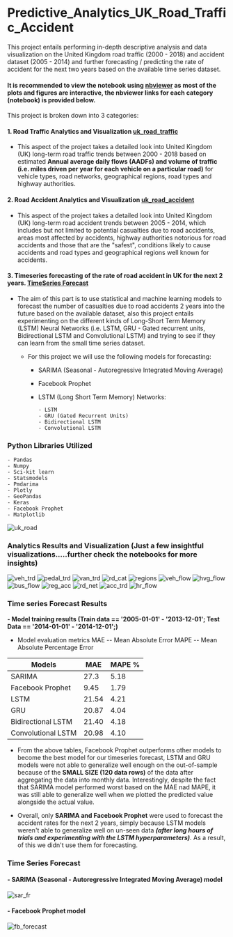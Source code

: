 [//]: # (Image References)

[image1]: ./uk_region.png "uk_road"
[image2]: ./analytics_viz/veh_trend.png "veh_trd"
[image3]: ./analytics_viz/pedal_trd.png "pedal_trd"
[image4]: ./analytics_viz/van_trd.png "van_trd"
[image5]: ./analytics_viz/rd_cat.png "rd_cat"
[image6]: ./analytics_viz/reg_trd.png "regions"
[image7]: ./analytics_viz/motor_trd.JPG "veh_flow"
[image8]: ./analytics_viz/hvg_flow.JPG "hvg_flow"
[image9]: ./analytics_viz/bus_flow.JPG "bus_flow"
[image10]: ./analytics_viz/reg_acc.png "reg_acc"
[image11]: ./analytics_viz/rd_net.png "rd_net"
[image12]: ./analytics_viz/acc_trd.JPG "acc_trd"
[image13]: ./analytics_viz/hr_flow.JPG "hr_flow"
[image14]: ./analytics_viz/sar_fr.JPG "sar"
[image15]: ./analytics_viz/fb_forecast.JPG "fb_forecast"

# Predictive_Analytics_UK_Road_Traffic_Accident


This project entails performing in-depth descriptive analysis and data visualization on the United Kingdom road traffic (2000 - 2018) and accident dataset (2005 - 2014) and further forecasting / predicting the rate of accident for the next two years based on the available time series dataset.

#### It is recommended to view the notebook using [nbviewer](https://nbviewer.jupyter.org/) as most of the plots and figures are interactive, the nbviewer links for each category (notebook) is provided below.

This project is broken down into 3 categories:

#### 1. Road Traffic Analytics and Visualization [uk_road_traffic](https://nbviewer.jupyter.org/github/AdeboyeML/Predictive_Analytics_UK_Road_Traffic_Accident/blob/master/UK_Traffic_Analysis_Visualization.ipynb)


- This aspect of the project takes a detailed look into United Kingdom (UK) long-term road traffic trends between 2000 - 2018 based on estimated **Annual average daily flows (AADFs) and volume of traffic (i.e. miles driven per year for each vehicle on a particular road)** for vehicle types, road networks, geographical regions, road types and highway authorities.


#### 2. Road Accident Analytics and Visualization [uk_road_accident](https://nbviewer.jupyter.org/github/AdeboyeML/Predictive_Analytics_UK_Road_Traffic_Accident/blob/master/UK_road_accident_analytics.ipynb)


- This aspect of the project takes a detailed look into United Kingdom (UK) long-term road accident trends between 2005 - 2014, which includes but not limited to potential casualties due to road accidents, areas most affected by accidents, highway authorities notorious for road accidents and those that are the "safest", conditions likely to cause accidents and road types and geographical regions well known for accidents.


#### 3. Timeseries forecasting of the rate of road accident in UK for the next 2 years. [TimeSeries Forecast](https://nbviewer.jupyter.org/github/AdeboyeML/Predictive_Analytics_UK_Road_Traffic_Accident/blob/master/UK_Road_Accident_Timeseries_Forecasting.ipynb)


- The aim of this part is to use statistical and machine learning models to forecast the number of casualties due to road accidents 2 years into the future based on the available dataset, also this project entails experimenting on the different kinds of Long-Short Term Memory (LSTM) Neural Networks (i.e. LSTM, GRU - Gated recurrent units, Bidirectional LSTM and Convolutional LSTM) and trying to see if they can learn from the small time series dataset.


    - For this project we will use the following models for forecasting:
      - SARIMA (Seasonal - Autoregressive Integrated Moving Average)
      - Facebook Prophet
      - LSTM (Long Short Term Memory) Networks: 
            
            - LSTM
            - GRU (Gated Recurrent Units)
            - Bidirectional LSTM
            - Convolutional LSTM

### Python Libraries Utilized

    - Pandas
    - Numpy
    - Sci-kit learn
    - Statsmodels
    - Pmdarima
    - Plotly
    - GeoPandas
    - Keras
    - Facebook Prophet
    - Matplotlib

![uk_road][image1]


### Analytics Results and Visualization  (Just a few insightful visualizations.....further check the notebooks for more insights)

![veh_trd][image2]
![pedal_trd][image3]
![van_trd][image4]
![rd_cat][image5]
![regions][image6]
![veh_flow][image7]
![hvg_flow][image8]
![bus_flow][image9]
![reg_acc][image10]
![rd_net][image11]
![acc_trd][image12]
![hr_flow][image13]




### Time series Forecast Results 


**- Model training results (Train data == '2005-01-01' - '2013-12-01'; Test Data == '2014-01-01' - '2014-12-01';)**


 - Model evaluation metrics
MAE -- Mean Absolute Error
MAPE -- Mean Absolute Percentage Error



|        Models     |   MAE | MAPE %|
| ----------------  | ----- | ----- |
|      SARIMA       | 27.3  |  5.18 |
|  Facebook Prophet | 9.45  | 1.79  |
|        LSTM       | 21.54 |  4.21 |
|         GRU       | 20.87 |  4.04 |
|Bidirectional LSTM | 21.40 | 4.18  |
|Convolutional LSTM | 20.98 |  4.10 |


- From the above tables, Facebook Prophet outperforms other models to become the best model for our timeseries forecast, LSTM and GRU models were not able to generalize well enough on the out-of-sample because of the **SMALL SIZE (120 data rows)** of the data after aggregating the data into monthly data. Interestingly, despite the fact that SARIMA model performed worst based on the MAE nad MAPE, it was still able to generalize well when we plotted the predicted value alongside the actual value.



- Overall, only **SARIMA and Facebook Prophet** were used to forecast the accident rates for the next 2 years, simply because LSTM models weren't able to generalize well on un-seen data ***(after long hours of trials and experimenting with the LSTM hyperparameters)***. As a result, of this we didn't use them for forecasting.




### Time Series Forecast

#### - SARIMA (Seasonal - Autoregressive Integrated Moving Average) model
![sar_fr][image14]




#### - Facebook Prophet model
![fb_forecast][image15]

